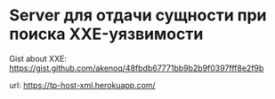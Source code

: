 # Server для отдачи сущности при поиска XXE-уязвимости

Gist about XXE: https://gist.github.com/akenoq/48fbdb67771bb9b2b9f0397fff8e2f9b

url: https://tp-host-xml.herokuapp.com/

